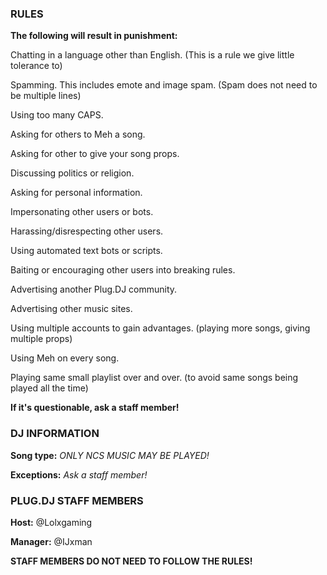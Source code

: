 ### RULES

**The following will result in punishment:**

Chatting in a language other than English. (This is a rule we give little tolerance to)

Spamming. This includes emote and image spam. (Spam does not need to be multiple lines)

Using too many CAPS.

Asking for others to Meh a song.

Asking for other to give your song props.

Discussing politics or religion.

Asking for personal information.

Impersonating other users or bots.

Harassing/disrespecting other users.

Using automated text bots or scripts.

Baiting or encouraging other users into breaking rules.

Advertising another Plug.DJ community.

Advertising other music sites.

Using multiple accounts to gain advantages. (playing more songs, giving multiple props)

Using Meh on every song.

Playing same small playlist over and over. (to avoid same songs being played all the time)

**If it's questionable, ask a staff member!**

### DJ INFORMATION
**Song type:** _ONLY NCS MUSIC MAY BE PLAYED!_

**Exceptions:** _Ask a staff member!_

### PLUG.DJ STAFF MEMBERS
**Host:** @Lolxgaming

**Manager:** @IJxman

**STAFF MEMBERS DO NOT NEED TO FOLLOW THE RULES!**
